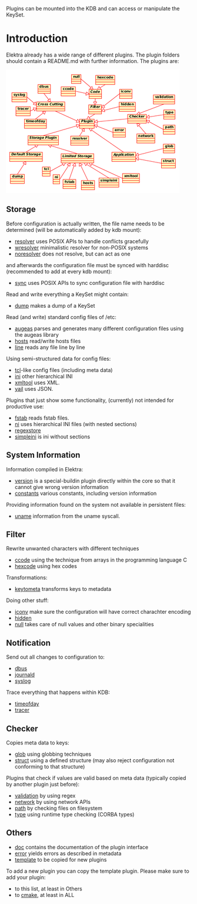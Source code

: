 Plugins can be mounted into the KDB and can access or manipulate the
KeySet.

# Introduction #

Elektra already has a wide range of different plugins.
The plugin folders should contain a README.md with further information.
The plugins are:

![Overview Plugins](/doc/images/overview_plugins.png)


## Storage ##

Before configuration is actually written, the file name needs to be
determined (will be automatically added by kdb mount):

- [resolver](resolver) uses POSIX APIs to handle conflicts gracefully
- [wresolver](wresolver) minimalistic resolver for non-POSIX systems
- [noresolver](noresolver) does not resolve, but can act as one

and afterwards the configuration file must be synced with
harddisc (recommended to add at every kdb mount):

- [sync](sync) uses POSIX APIs to sync configuration file with harddisc

Read and write everything a KeySet might contain:

- [dump](dump) makes a dump of a KeySet

Read (and write) standard config files of /etc:

- [augeas](augeas) parses and generates many different configuration
  files using the augeas library
- [hosts](hosts) read/write hosts files
- [line](line) reads any file line by line

Using semi-structured data for config files:

- [tcl](tcl)-like config files (including meta data)
- [ini](ini) other hierarchical INI
- [xmltool](xmltool) uses XML.
- [yajl](yajl#introduction) uses JSON.

Plugins that just show some functionality, (currently) not intended for
productive use:

- [fstab](fstab) reads fstab files.
- [ni](ni) uses hierarchical INI files (with nested sections)
- [regexstore](regexstore)
- [simpleini](simpleini) is ini without sections


## System Information ##

Information compiled in Elektra:
- [version](version) is a special-buildin plugin directly within the
  core so that it cannot give wrong version information
- [constants](constants) various constants, including version
  information

Providing information found on the system not available in persistent
files:

- [uname](uname) information from the uname syscall.


## Filter ##

Rewrite unwanted characters with different techniques

- [ccode](ccode) using the technique from arrays in the programming
  language C
- [hexcode](hexcode) using hex codes

Transformations:

- [keytometa](keytometa) transforms keys to metadata

Doing other stuff:

- [iconv](iconv) make sure the configuration will have correct
  charachter encoding
- [hidden](hidden) 
- [null](null) takes care of null values and other binary specialities


## Notification ##

Send out all changes to configuration to:

- [dbus](dbus)
- [journald](journald)
- [syslog](syslog)

Trace everything that happens within KDB:

- [timeofday](timeofday)
- [tracer](tracer)


## Checker ##

Copies meta data to keys:

- [glob](glob) using globbing techniques
- [struct](struct) using a defined structure (may also reject
  configuration not conforming to that structure)

Plugins that check if values are valid based on meta data (typically
copied by another plugin just before):

- [validation](validation) by using regex
- [network](network) by using network APIs
- [path](path) by checking files on filesystem
- [type](type) using runtime type checking (CORBA types)


## Others ##

- [doc](doc) contains the documentation of the plugin interface
- [error](error) yields errors as described in metadata
- [template](template) to be copied for new plugins

To add a new plugin you can copy the template plugin. Please make sure
to add your plugin:

- to this list, at least in Others
- to [cmake](/cmake/ElektraCache.cmake), at least in ALL
